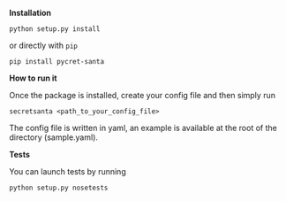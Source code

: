 **Installation**

    python setup.py install

or directly with `pip`

    pip install pycret-santa


**How to run it**

Once the package is installed, create your config file and then simply run

    secretsanta <path_to_your_config_file>

The config file is written in yaml, an example is available at the root of the directory (sample.yaml).


**Tests**

You can launch tests by running

    python setup.py nosetests
